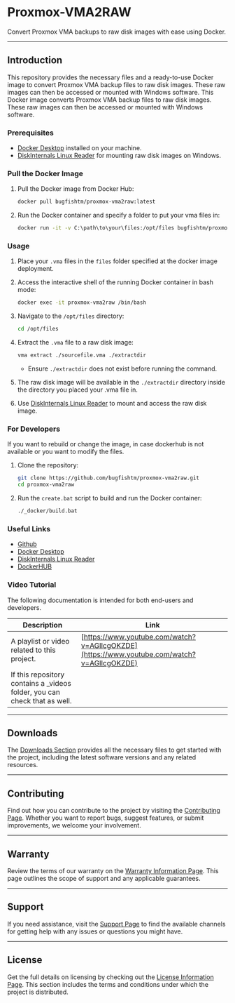 # Proxmox-VMA2RAW

Convert Proxmox VMA backups to raw disk images with ease using Docker.

-----------

## Introduction

This repository provides the necessary files and a ready-to-use Docker image to convert Proxmox VMA backup files to raw disk images. These raw images can then be accessed or mounted with Windows software. This Docker image converts Proxmox VMA backup files to raw disk images. These raw images can then be accessed or mounted with Windows software.

### Prerequisites

- [Docker Desktop](https://www.docker.com/products/docker-desktop/) installed on your machine.
- [DiskInternals Linux Reader](https://www.diskinternals.com/linux-reader/) for mounting raw disk images on Windows.

### Pull the Docker Image  

1. Pull the Docker image from Docker Hub:  
    ```sh
    docker pull bugfishtm/proxmox-vma2raw:latest
    ```  
2. Run the Docker container and specify a folder to put your vma files in:  
    ```sh
    docker run -it -v C:\path\to\your\files:/opt/files bugfishtm/proxmox-vma2raw:latest
    ```  

### Usage

1. Place your `.vma` files in the `files` folder specified at the docker image deployment.

2. Access the interactive shell of the running Docker container in bash mode:
    ```sh
    docker exec -it proxmox-vma2raw /bin/bash
    ```

3. Navigate to the `/opt/files` directory:
    ```sh
    cd /opt/files
    ```

4. Extract the `.vma` file to a raw disk image:
    ```sh
    vma extract ./sourcefile.vma ./extractdir
    ```
    - Ensure `./extractdir` does not exist before running the command.

5. The raw disk image will be available in the `./extractdir` directory inside the directory you placed your .vma file in.

6. Use [DiskInternals Linux Reader](https://www.diskinternals.com/linux-reader/) to mount and access the raw disk image.  

### For Developers

If you want to rebuild or change the image, in case dockerhub is not available or you want to modify the files.

1. Clone the repository:
    ```sh
    git clone https://github.com/bugfishtm/proxmox-vma2raw.git
    cd proxmox-vma2raw
    ```

2. Run the `create.bat` script to build and run the Docker container:
    ```sh
    ./_docker/build.bat
    ```


### Useful Links

- [Github](https://github.com/bugfishtm/proxmox-vma2raw)
- [Docker Desktop](https://www.docker.com/products/docker-desktop/)
- [DiskInternals Linux Reader](https://www.diskinternals.com/linux-reader/)
- [DockerHUB](https://hub.docker.com/r/bugfishtm/proxmox-vma2raw)


### Video Tutorial

The following documentation is intended for both end-users and developers.


| **Description**                                                       | **Link**                                                                                         |
|----------------------------------------------------------------------|-------------------------------------------------------------------------------------------------|
| A playlist or video related to this project. | [https://www.youtube.com/watch?v=AGllcgOKZDE](https://www.youtube.com/watch?v=AGllcgOKZDE)|
| If this repository contains a _videos folder, you can check that as well. | |




-----------

## Downloads  
The [Downloads Section](./download.html) provides all the necessary files to get started with the project, including the latest software versions and any related resources.

-----------

## Contributing  
Find out how you can contribute to the project by visiting the [Contributing Page](./contributing.html). Whether you want to report bugs, suggest features, or submit improvements, we welcome your involvement.

-----------

## Warranty  
Review the terms of our warranty on the [Warranty Information Page](./warranty.html). This page outlines the scope of support and any applicable guarantees.

-----------

## Support  
If you need assistance, visit the [Support Page](./support.html) to find the available channels for getting help with any issues or questions you might have.

-----------

## License  
Get the full details on licensing by checking out the [License Information Page](./license.html). This section includes the terms and conditions under which the project is distributed.